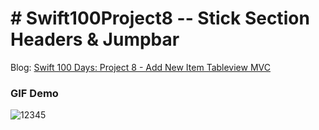 # # Swift100Project8 -- Stick Section Headers & Jumpbar

[id1]:https://medium.com/@sunnyleeyun/swift-100-days-project-8-add-new-item-tableview-mvc-e9ab1605d0c8

Blog: [Swift 100 Days: Project 8 - Add New Item Tableview MVC][id1]

### GIF Demo
![12345](https://user-images.githubusercontent.com/20850892/31995469-1adc96a8-b94a-11e7-99aa-780d1044dc89.gif)
